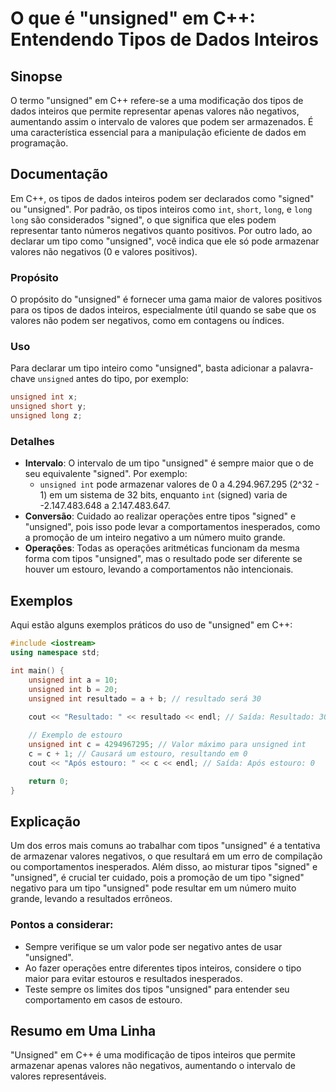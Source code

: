 <!--
Meta Description: # O que é "unsigned" em C++: Entendendo Tipos de Dados Inteiros ## Sinopse O termo "unsigned" em C++ refere-se a uma modificação dos tipos de dados in...
Meta Keywords: unsigned, tipos, que, valores, int
-->

# O que é "unsigned" em C++: Entendendo Tipos de Dados Inteiros

## Sinopse
O termo "unsigned" em C++ refere-se a uma modificação dos tipos de dados inteiros que permite representar apenas valores não negativos, aumentando assim o intervalo de valores que podem ser armazenados. É uma característica essencial para a manipulação eficiente de dados em programação.

## Documentação
Em C++, os tipos de dados inteiros podem ser declarados como "signed" ou "unsigned". Por padrão, os tipos inteiros como `int`, `short`, `long`, e `long long` são considerados "signed", o que significa que eles podem representar tanto números negativos quanto positivos. Por outro lado, ao declarar um tipo como "unsigned", você indica que ele só pode armazenar valores não negativos (0 e valores positivos).

### Propósito
O propósito do "unsigned" é fornecer uma gama maior de valores positivos para os tipos de dados inteiros, especialmente útil quando se sabe que os valores não podem ser negativos, como em contagens ou índices.

### Uso
Para declarar um tipo inteiro como "unsigned", basta adicionar a palavra-chave `unsigned` antes do tipo, por exemplo:

```cpp
unsigned int x;
unsigned short y;
unsigned long z;
```

### Detalhes
- **Intervalo**: O intervalo de um tipo "unsigned" é sempre maior que o de seu equivalente "signed". Por exemplo:
  - `unsigned int` pode armazenar valores de 0 a 4.294.967.295 (2^32 - 1) em um sistema de 32 bits, enquanto `int` (signed) varia de -2.147.483.648 a 2.147.483.647.
- **Conversão**: Cuidado ao realizar operações entre tipos "signed" e "unsigned", pois isso pode levar a comportamentos inesperados, como a promoção de um inteiro negativo a um número muito grande.
- **Operações**: Todas as operações aritméticas funcionam da mesma forma com tipos "unsigned", mas o resultado pode ser diferente se houver um estouro, levando a comportamentos não intencionais.

## Exemplos
Aqui estão alguns exemplos práticos do uso de "unsigned" em C++:

```cpp
#include <iostream>
using namespace std;

int main() {
    unsigned int a = 10;
    unsigned int b = 20;
    unsigned int resultado = a + b; // resultado será 30
    
    cout << "Resultado: " << resultado << endl; // Saída: Resultado: 30

    // Exemplo de estouro
    unsigned int c = 4294967295; // Valor máximo para unsigned int
    c = c + 1; // Causará um estouro, resultando em 0
    cout << "Após estouro: " << c << endl; // Saída: Após estouro: 0

    return 0;
}
```

## Explicação
Um dos erros mais comuns ao trabalhar com tipos "unsigned" é a tentativa de armazenar valores negativos, o que resultará em um erro de compilação ou comportamentos inesperados. Além disso, ao misturar tipos "signed" e "unsigned", é crucial ter cuidado, pois a promoção de um tipo "signed" negativo para um tipo "unsigned" pode resultar em um número muito grande, levando a resultados errôneos.

### Pontos a considerar:
- Sempre verifique se um valor pode ser negativo antes de usar "unsigned".
- Ao fazer operações entre diferentes tipos inteiros, considere o tipo maior para evitar estouros e resultados inesperados.
- Teste sempre os limites dos tipos "unsigned" para entender seu comportamento em casos de estouro.

## Resumo em Uma Linha
"Unsigned" em C++ é uma modificação de tipos inteiros que permite armazenar apenas valores não negativos, aumentando o intervalo de valores representáveis.